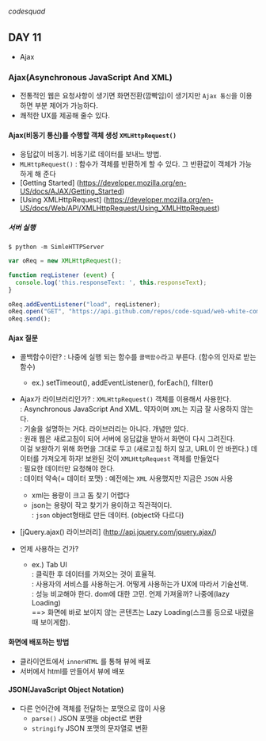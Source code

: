 ###### codesquad

## DAY 11
- Ajax

### Ajax(Asynchronous JavaScript And XML)
- 전통적인 웹은 요청사항이 생기면 화면전환(깜빡임)이 생기지만 `Ajax 통신`을 이용하면 부분 제어가 가능하다.
- 쾌적한 UX를 제공해 줄수 있다.

#### Ajax(비동기 통신)를 수행할 객체 생성 `XMLHttpRequest()` 
- 응답값이 비동기. 비동기로 데이터를 보내느 방법.
- `MLHttpRequest()` : 함수가 객체를 반환하게 할 수 있다. 그 반환값이 객체가 가능하게 해 준다
- [Getting Started] (https://developer.mozilla.org/en-US/docs/AJAX/Getting_Started)
- [Using XMLHttpRequest] (https://developer.mozilla.org/en-US/docs/Web/API/XMLHttpRequest/Using_XMLHttpRequest)

##### 서버 실행
```
$ python -m SimleHTTPServer
```

```javascript
var oReq = new XMLHttpRequest();

function reqListener (event) {
  console.log('this.responseText: ', this.responseText);
}

oReq.addEventListener("load", reqListener);
oReq.open("GET", "https://api.github.com/repos/code-squad/web-white-common");
oReq.send();
``` 

#### Ajax 질문
- 콜백함수이란?
: 나중에 실행 되는 함수를 `콜백함수`라고 부른다. (함수의 인자로 받는 함수)
  - ex.) setTimeout(), addEventListener(), forEach(), fillter() <br>
- Ajax가 라이브러리인가? 
: `XMLHttpRequest()` 객체를 이용해서 사용한다.<br>
: Asynchronous JavaScript And XML. 약자이며 `XML`는 지금 잘 사용하지 않는다. <br>
: 기술을 설명하는 거다. 라이브러리는 아니다. 개념만 있다. <br>
: 원래 웹은 새로고침이 되어 서버에 응답값을 받아서 화면이 다시 그려진다. <br>
  이걸 보완하기 위해 화면을 그대로 두고 (새로고침 하지 않고, URL이 안 바뀐다.) 데이터를 가져오게 하자! 보완된 것이 `XMLHttpRequest` 객체를 만들었다<br>
: 필요한 데이터만 요청해야 한다. <br>
: 데이터 약속(= 데이터 포맷) : 예전에는 `XML` 사용했지만 지금은 `JSON` 사용<br>
  - xml는 용량이 크고 돔 찾기 어렵다 <br>
  - json는 용량이 작고 찾기가 용이하고 직관적이다. <br>
: `json` object형태로 만든 데이터. (object와 다르다)<br>
- [jQuery.ajax() 라이브러리] (http://api.jquery.com/jquery.ajax/)

- 언제 사용하는 건가? <br>
  - ex.) Tab UI <br>
  : 클릭한 후 데이터를 가져오는 것이 효율적. <br>
  : 사용자의 서비스를 사용하는거. 어떻게 사용하는가 UX에 따라서 기술선택. <br>
  : 성능 비교해야 한다. dom에 대한 고민. 언제 가져올까? 나중에(lazy Loading)<br>
  ==> 화면에 바로 보이지 않는 콘텐츠는 Lazy Loading(스크롤 등으로 내렸을 때 보이게함).

#### 화면에 배포하는 방법
- 클라이언트에서 `innerHTML` 를 통해 뷰에 배포 
- 서버에서 html를 만들어서 뷰에 배포 

#### JSON(JavaScript Object Notation)
- 다른 언어간에 객체를 전달하는 포맷으로 많이 사용
  - `parse()` JSON 포맷을 object로 변환 <br>
  - `stringify` JSON 포맷의 문자열로 변환 <br>